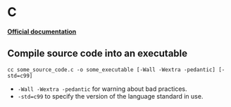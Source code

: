 # C

**[Official documentation](http://www.open-std.org/jtc1/sc22/wg14/www/docs/n1256.pdf)**

## Compile source code into an executable

```shell
cc some_source_code.c -o some_executable [-Wall -Wextra -pedantic] [-std=c99]
```

- `-Wall -Wextra -pedantic` for warning about bad practices.
- `-std=c99` to specify the version of the language standard in use.
